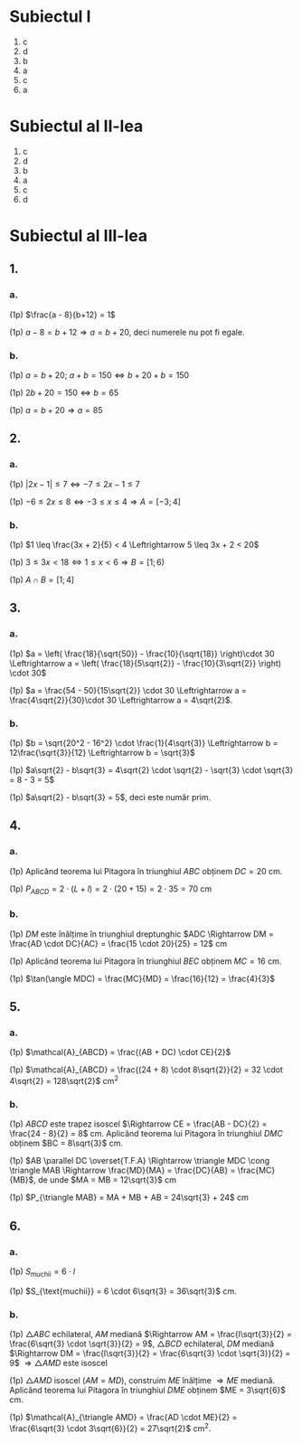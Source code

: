 # Subiectul I

1. c
2. d
3. b
4. a
5. c
6. a

# Subiectul al II-lea

1. c
2. d
3. b
4. a
5. c
6. d

# Subiectul al III-lea

## 1.

### a.

(1p) $\frac{a - 8}{b+12} = 1$

(1p) $a - 8 = b + 12 \Rightarrow a = b + 20$, deci numerele nu pot fi egale.

### b.

(1p) $a = b + 20$; $a + b = 150 \Leftrightarrow b + 20 + b = 150$

(1p) $2b + 20 = 150 \Leftrightarrow b = 65$

(1p) $a = b + 20 \Rightarrow a = 85$

## 2.

### a.

(1p) $|2x - 1| \leq 7 \Leftrightarrow -7 \leq 2x - 1 \leq 7$

(1p) $-6 \leq 2x \leq 8 \Leftrightarrow -3 \leq x \leq 4 \Rightarrow A = [-3;4]$

### b.

(1p) $1 \leq \frac{3x + 2}{5} < 4 \Leftrightarrow 5 \leq 3x + 2 < 20$

(1p) $3 \leq 3x < 18 \Leftrightarrow 1 \leq x < 6 \Rightarrow B = [1;6)$

(1p) $A \cap B = [1;4]$

## 3.

### a.

(1p) $a = \left( \frac{18}{\sqrt{50}} - \frac{10}{\sqrt{18}} \right)\cdot 30 \Leftrightarrow a = \left( \frac{18}{5\sqrt{2}} - \frac{10}{3\sqrt{2}} \right) \cdot 30$

(1p) $a = \frac{54 - 50}{15\sqrt{2}} \cdot 30 \Leftrightarrow a = \frac{4\sqrt{2}}{30}\cdot 30 \Leftrightarrow a = 4\sqrt{2}$.

### b.

(1p) $b = \sqrt{20^2 - 16^2} \cdot \frac{1}{4\sqrt{3}} \Leftrightarrow b = 12\frac{\sqrt{3}}{12}  \Leftrightarrow b = \sqrt{3}$

(1p) $a\sqrt{2} - b\sqrt{3} = 4\sqrt{2} \cdot \sqrt{2} - \sqrt{3} \cdot \sqrt{3} = 8 - 3 = 5$

(1p) $a\sqrt{2} - b\sqrt{3} = 5$, deci este număr prim.

## 4.

### a.

(1p) Aplicând teorema lui Pitagora în triunghiul $ABC$ obținem $DC = 20$ cm.

(1p) $P_{ABCD} = 2 \cdot (L + l) = 2 \cdot (20 + 15) = 2 \cdot 35 = 70$ cm

### b.

(1p) $DM$ este înălțime în triunghiul dreptunghic $ADC \Rightarrow DM = \frac{AD \cdot DC}{AC} = \frac{15 \cdot 20}{25} = 12$ cm

(1p) Aplicând teorema lui Pitagora în triunghiul $BEC$ obținem $MC = 16$ cm.

(1p) $\tan(\angle MDC) = \frac{MC}{MD} = \frac{16}{12} = \frac{4}{3}$

## 5.

### a.

(1p) $\mathcal{A}_{ABCD} = \frac{(AB + DC) \cdot CE}{2}$

(1p) $\mathcal{A}_{ABCD} = \frac{(24 + 8) \cdot 8\sqrt{2}}{2} = 32 \cdot 4\sqrt{2} = 128\sqrt{2}$ cm$^2$

### b.

(1p) $ABCD$ este trapez isoscel $\Rightarrow CE = \frac{AB - DC}{2} = \frac{24 - 8}{2} = 8$ cm. Aplicând teorema lui Pitagora în triunghiul $DMC$ obținem $BC = 8\sqrt{3}$ cm.

(1p) $AB \parallel DC \overset{T.F.A} \Rightarrow \triangle MDC \cong \triangle MAB \Rightarrow \frac{MD}{MA} = \frac{DC}{AB} = \frac{MC}{MB}$, de unde $MA = MB = 12\sqrt{3}$ cm

(1p) $P_{\triangle MAB} = MA + MB + AB = 24\sqrt{3} + 24$ cm

## 6.

### a.

(1p) $S_{\text{muchii}} = 6 \cdot l$

(1p) $S_{\text{muchii}} = 6 \cdot 6\sqrt{3} = 36\sqrt{3}$ cm.

### b.

(1p) $\triangle ABC$ echilateral, $AM$ mediană $\Rightarrow AM = \frac{l\sqrt{3}}{2} = \frac{6\sqrt{3} \cdot \sqrt{3}}{2} = 9$, $\triangle BCD$ echilateral, $DM$ mediană $\Rightarrow DM = \frac{l\sqrt{3}}{2} =  \frac{6\sqrt{3} \cdot \sqrt{3}}{2} = 9$ $\Rightarrow \triangle AMD$ este isoscel

(1p) $\triangle AMD$ isoscel ($AM = MD$), construim $ME$ înălțime $\Rightarrow ME$ mediană. Aplicând teorema lui Pitagora în triunghiul $DME$ obținem $ME = 3\sqrt{6}$ cm.

(1p) $\mathcal{A}_{\triangle AMD} = \frac{AD \cdot ME}{2} = \frac{6\sqrt{3} \cdot 3\sqrt{6}}{2} = 27\sqrt{2}$ cm$^2$.
